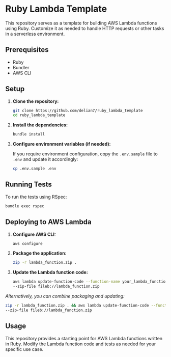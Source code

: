 # Ruby Lambda Template

This repository serves as a template for building AWS Lambda functions using Ruby. Customize it as needed to handle HTTP requests or other tasks in a serverless environment.

## Prerequisites

- Ruby
- Bundler
- AWS CLI

## Setup

1. **Clone the repository:**

   ```sh
   git clone https://github.com/delian7/ruby_lambda_template
   cd ruby_lambda_template
   ```

2. **Install the dependencies:**

   ```sh
   bundle install
   ```

3. **Configure environment variables (if needed):**

   If you require environment configuration, copy the `.env.sample` file to `.env` and update it accordingly:

   ```sh
   cp .env.sample .env
   ```

## Running Tests

To run the tests using RSpec:

```sh
bundle exec rspec
```

## Deploying to AWS Lambda

1. **Configure AWS CLI:**

   ```sh
   aws configure
   ```

2. **Package the application:**

   ```sh
   zip -r lambda_function.zip .
   ```

3. **Update the Lambda function code:**

   ```sh
   aws lambda update-function-code --function-name your_lambda_function_name \
   --zip-file fileb://lambda_function.zip
   ```

*Alternatively, you can combine packaging and updating:*

```sh
zip -r lambda_function.zip . && aws lambda update-function-code --function-name your_lambda_function_name \
--zip-file fileb://lambda_function.zip
```

## Usage

This repository provides a starting point for AWS Lambda functions written in Ruby. Modify the Lambda function code and tests as needed for your specific use case.
